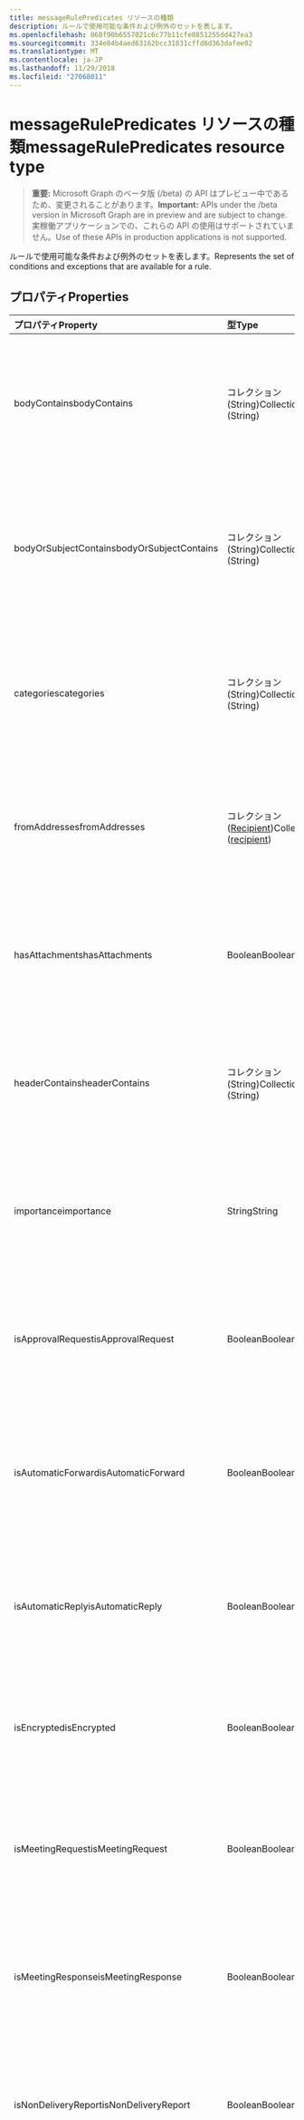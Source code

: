 ```yaml
---
title: messageRulePredicates リソースの種類
description: ルールで使用可能な条件および例外のセットを表します。
ms.openlocfilehash: 068f90b6557021c6c77b11cfe0851255dd427ea3
ms.sourcegitcommit: 334e84b4aed63162bcc31831cffd6d363dafee02
ms.translationtype: MT
ms.contentlocale: ja-JP
ms.lasthandoff: 11/29/2018
ms.locfileid: "27068011"
---
```

# <a name="messagerulepredicates-resource-type"></a><span data-ttu-id="d766d-103">messageRulePredicates リソースの種類</span><span class="sxs-lookup"><span data-stu-id="d766d-103">messageRulePredicates resource type</span></span>

> <span data-ttu-id="d766d-104">**重要:** Microsoft Graph のベータ版 (/beta) の API はプレビュー中であるため、変更されることがあります。</span><span class="sxs-lookup"><span data-stu-id="d766d-104">**Important:** APIs under the /beta version in Microsoft Graph are in preview and are subject to change.</span></span> <span data-ttu-id="d766d-105">実稼働アプリケーションでの、これらの API の使用はサポートされていません。</span><span class="sxs-lookup"><span data-stu-id="d766d-105">Use of these APIs in production applications is not supported.</span></span>

<span data-ttu-id="d766d-106">ルールで使用可能な条件および例外のセットを表します。</span><span class="sxs-lookup"><span data-stu-id="d766d-106">Represents the set of conditions and exceptions that are available for a rule.</span></span>

## <a name="properties"></a><span data-ttu-id="d766d-107">プロパティ</span><span class="sxs-lookup"><span data-stu-id="d766d-107">Properties</span></span>
| <span data-ttu-id="d766d-108">プロパティ</span><span class="sxs-lookup"><span data-stu-id="d766d-108">Property</span></span>     | <span data-ttu-id="d766d-109">型</span><span class="sxs-lookup"><span data-stu-id="d766d-109">Type</span></span>   |<span data-ttu-id="d766d-110">説明</span><span class="sxs-lookup"><span data-stu-id="d766d-110">Description</span></span>|
|:---------------|:--------|:----------|
| <span data-ttu-id="d766d-111">bodyContains</span><span class="sxs-lookup"><span data-stu-id="d766d-111">bodyContains</span></span> | <span data-ttu-id="d766d-112">コレクション (String)</span><span class="sxs-lookup"><span data-stu-id="d766d-112">Collection (String)</span></span> | <span data-ttu-id="d766d-113">条件または例外を適用するために、受信メッセージの本文に表示される文字列を表します。</span><span class="sxs-lookup"><span data-stu-id="d766d-113">Represents the strings that should appear in the body of an incoming message in order for the condition or exception to apply.</span></span> |
| <span data-ttu-id="d766d-114">bodyOrSubjectContains</span><span class="sxs-lookup"><span data-stu-id="d766d-114">bodyOrSubjectContains</span></span> | <span data-ttu-id="d766d-115">コレクション (String)</span><span class="sxs-lookup"><span data-stu-id="d766d-115">Collection (String)</span></span> | <span data-ttu-id="d766d-116">条件または例外を適用するために、受信メッセージの本文または件名に表示される文字列を表します。</span><span class="sxs-lookup"><span data-stu-id="d766d-116">Represents the strings that should appear in the body or subject of an incoming message in order for the condition or exception to apply.</span></span> |
| <span data-ttu-id="d766d-117">categories</span><span class="sxs-lookup"><span data-stu-id="d766d-117">categories</span></span> | <span data-ttu-id="d766d-118">コレクション (String)</span><span class="sxs-lookup"><span data-stu-id="d766d-118">Collection (String)</span></span> | <span data-ttu-id="d766d-119">条件または例外を適用するために、受信メッセージにラベルを付けるカテゴリを表します。</span><span class="sxs-lookup"><span data-stu-id="d766d-119">Represents the categories that an incoming message should be labeled with in order for the condition or exception to apply.</span></span> |
| <span data-ttu-id="d766d-120">fromAddresses</span><span class="sxs-lookup"><span data-stu-id="d766d-120">fromAddresses</span></span> | <span data-ttu-id="d766d-121">コレクション ([Recipient](recipient.md))</span><span class="sxs-lookup"><span data-stu-id="d766d-121">Collection ([recipient](recipient.md))</span></span> | <span data-ttu-id="d766d-122">条件または例外を適用するために、受信メッセージの特定の送信者のメール アドレスを表します。</span><span class="sxs-lookup"><span data-stu-id="d766d-122">Represents the specific sender email addresses of an incoming message in order for the condition or exception to apply.</span></span> |
| <span data-ttu-id="d766d-123">hasAttachments</span><span class="sxs-lookup"><span data-stu-id="d766d-123">hasAttachments</span></span> | <span data-ttu-id="d766d-124">Boolean</span><span class="sxs-lookup"><span data-stu-id="d766d-124">Boolean</span></span> | <span data-ttu-id="d766d-125">条件または例外を適用するために、受信メッセージに添付ファイルがあるかどうかを示します。</span><span class="sxs-lookup"><span data-stu-id="d766d-125">Indicates whether an incoming message must have attachments in order for the condition or exception to apply.</span></span> |
| <span data-ttu-id="d766d-126">headerContains</span><span class="sxs-lookup"><span data-stu-id="d766d-126">headerContains</span></span> | <span data-ttu-id="d766d-127">コレクション (String)</span><span class="sxs-lookup"><span data-stu-id="d766d-127">Collection (String)</span></span> | <span data-ttu-id="d766d-128">条件または例外を適用するために、受信メッセージのヘッダーに表示される文字列を表します。</span><span class="sxs-lookup"><span data-stu-id="d766d-128">Represents the strings that appear in the headers of an incoming message in order for the condition or exception to apply.</span></span> |
| <span data-ttu-id="d766d-129">importance</span><span class="sxs-lookup"><span data-stu-id="d766d-129">importance</span></span> | <span data-ttu-id="d766d-130">String</span><span class="sxs-lookup"><span data-stu-id="d766d-130">String</span></span> | <span data-ttu-id="d766d-131">条件または例外を適用するために、受信メッセージに記録される重要性: `low`、`normal`、`high`。</span><span class="sxs-lookup"><span data-stu-id="d766d-131">The importance that is stamped on an incoming message in order for the condition or exception to apply: `low`, `normal`, `high`.</span></span> |
| <span data-ttu-id="d766d-132">isApprovalRequest</span><span class="sxs-lookup"><span data-stu-id="d766d-132">isApprovalRequest</span></span> | <span data-ttu-id="d766d-133">Boolean</span><span class="sxs-lookup"><span data-stu-id="d766d-133">Boolean</span></span> | <span data-ttu-id="d766d-134">条件または例外を適用するために、受信メッセージが承認要求であるかどうかを示します。</span><span class="sxs-lookup"><span data-stu-id="d766d-134">Indicates whether an incoming message must be an approval request in order for the condition or exception to apply.</span></span> |
| <span data-ttu-id="d766d-135">isAutomaticForward</span><span class="sxs-lookup"><span data-stu-id="d766d-135">isAutomaticForward</span></span> | <span data-ttu-id="d766d-136">Boolean</span><span class="sxs-lookup"><span data-stu-id="d766d-136">Boolean</span></span> | <span data-ttu-id="d766d-137">条件または例外を適用するために、受信メッセージが自動的に転送されるかどうかを示します。</span><span class="sxs-lookup"><span data-stu-id="d766d-137">Indicates whether an incoming message must be automatically forwarded in order for the condition or exception to apply.</span></span> |
| <span data-ttu-id="d766d-138">isAutomaticReply</span><span class="sxs-lookup"><span data-stu-id="d766d-138">isAutomaticReply</span></span> | <span data-ttu-id="d766d-139">Boolean</span><span class="sxs-lookup"><span data-stu-id="d766d-139">Boolean</span></span> | <span data-ttu-id="d766d-140">条件または例外を適用するために、受信メッセージが自動返信であるかどうかを示します。</span><span class="sxs-lookup"><span data-stu-id="d766d-140">Indicates whether an incoming message must be an auto reply in order for the condition or exception to apply.</span></span> |
| <span data-ttu-id="d766d-141">isEncrypted</span><span class="sxs-lookup"><span data-stu-id="d766d-141">isEncrypted</span></span> | <span data-ttu-id="d766d-142">Boolean</span><span class="sxs-lookup"><span data-stu-id="d766d-142">Boolean</span></span> | <span data-ttu-id="d766d-143">条件または例外を適用するために、受信メッセージが暗号化されるかどうかを示します。</span><span class="sxs-lookup"><span data-stu-id="d766d-143">Indicates whether an incoming message must be encrypted in order for the condition or exception to apply.</span></span> |
| <span data-ttu-id="d766d-144">isMeetingRequest</span><span class="sxs-lookup"><span data-stu-id="d766d-144">isMeetingRequest</span></span> | <span data-ttu-id="d766d-145">Boolean</span><span class="sxs-lookup"><span data-stu-id="d766d-145">Boolean</span></span> | <span data-ttu-id="d766d-146">条件または例外を適用するために、受信メッセージが会議出席依頼であるかどうかを示します。</span><span class="sxs-lookup"><span data-stu-id="d766d-146">Indicates whether an incoming message must be a meeting request in order for the condition or exception to apply.</span></span> |
| <span data-ttu-id="d766d-147">isMeetingResponse</span><span class="sxs-lookup"><span data-stu-id="d766d-147">isMeetingResponse</span></span> | <span data-ttu-id="d766d-148">Boolean</span><span class="sxs-lookup"><span data-stu-id="d766d-148">Boolean</span></span> | <span data-ttu-id="d766d-149">条件または例外を適用するために、受信メッセージが会議出席依頼の返信であるかどうかを示します。</span><span class="sxs-lookup"><span data-stu-id="d766d-149">Indicates whether an incoming message must be a meeting response in order for the condition or exception to apply.</span></span> |
| <span data-ttu-id="d766d-150">isNonDeliveryReport</span><span class="sxs-lookup"><span data-stu-id="d766d-150">isNonDeliveryReport</span></span> | <span data-ttu-id="d766d-151">Boolean</span><span class="sxs-lookup"><span data-stu-id="d766d-151">Boolean</span></span> | <span data-ttu-id="d766d-152">条件または例外を適用するために、受信メッセージが配信不能レポートであるかどうかを示します。</span><span class="sxs-lookup"><span data-stu-id="d766d-152">Indicates whether an incoming message must be a non-delivery report in order for the condition or exception to apply.</span></span> |
| <span data-ttu-id="d766d-153">IsPermissionControlled</span><span class="sxs-lookup"><span data-stu-id="d766d-153">isPermissionControlled</span></span> | <span data-ttu-id="d766d-154">Boolean</span><span class="sxs-lookup"><span data-stu-id="d766d-154">Boolean</span></span> | <span data-ttu-id="d766d-155">条件または例外を適用するために、受信メッセージがアクセス許可制御 (RMS 保護) されるかどうかを示します。</span><span class="sxs-lookup"><span data-stu-id="d766d-155">Indicates whether an incoming message must be permission controlled (RMS-protected) in order for the condition or exception to apply.</span></span> |
| <span data-ttu-id="d766d-156">isReadReceipt</span><span class="sxs-lookup"><span data-stu-id="d766d-156">isReadReceipt</span></span> | <span data-ttu-id="d766d-157">Boolean</span><span class="sxs-lookup"><span data-stu-id="d766d-157">Boolean</span></span> | <span data-ttu-id="d766d-158">条件または例外を適用するために、受信メッセージが開封確認メッセージであるかどうかを示します。</span><span class="sxs-lookup"><span data-stu-id="d766d-158">Indicates whether an incoming message must be a read receipt in order for the condition or exception to apply.</span></span> |
| <span data-ttu-id="d766d-159">isSigned</span><span class="sxs-lookup"><span data-stu-id="d766d-159">isSigned</span></span> | <span data-ttu-id="d766d-160">Boolean</span><span class="sxs-lookup"><span data-stu-id="d766d-160">Boolean</span></span> | <span data-ttu-id="d766d-161">条件または例外を適用するために、受信メッセージが S/MIME 署名されているかどうかを示します。</span><span class="sxs-lookup"><span data-stu-id="d766d-161">Indicates whether an incoming message must be S/MIME-signed in order for the condition or exception to apply.</span></span> |
| <span data-ttu-id="d766d-162">isVoicemail</span><span class="sxs-lookup"><span data-stu-id="d766d-162">isVoicemail</span></span> | <span data-ttu-id="d766d-163">Boolean</span><span class="sxs-lookup"><span data-stu-id="d766d-163">Boolean</span></span> | <span data-ttu-id="d766d-164">条件または例外を適用するために、受信メッセージがボイス メールかどうかを示します。</span><span class="sxs-lookup"><span data-stu-id="d766d-164">Indicates whether an incoming message must be a voice mail in order for the condition or exception to apply.</span></span> |
| <span data-ttu-id="d766d-165">messageActionFlag</span><span class="sxs-lookup"><span data-stu-id="d766d-165">messageActionFlag</span></span> | <span data-ttu-id="d766d-166">String</span><span class="sxs-lookup"><span data-stu-id="d766d-166">String</span></span>  | <span data-ttu-id="d766d-167">条件または例外を適用するために、受信メッセージに表示されるアクション フラグの値を表します。</span><span class="sxs-lookup"><span data-stu-id="d766d-167">Represents the flag-for-action value that appears on an incoming message in order for the condition or exception to apply.</span></span> <span data-ttu-id="d766d-168">使用可能な値は、`any`、`call`、`doNotForward`、`followUp`、`fyi`、`forward`、`noResponseNecessary`、`read`、`reply`、`replyToAll`、`review` です。</span><span class="sxs-lookup"><span data-stu-id="d766d-168">Possible values are: `any`, `call`, `doNotForward`, `followUp`, `fyi`, `forward`, `noResponseNecessary`, `read`, `reply`, `replyToAll`, `review`.</span></span> |
| <span data-ttu-id="d766d-169">notSentToMe</span><span class="sxs-lookup"><span data-stu-id="d766d-169">notSentToMe</span></span> | <span data-ttu-id="d766d-170">Boolean</span><span class="sxs-lookup"><span data-stu-id="d766d-170">Boolean</span></span> | <span data-ttu-id="d766d-171">条件または例外を適用するために、メールボックスの所有者が受信メッセージの受信者でないことを示します。</span><span class="sxs-lookup"><span data-stu-id="d766d-171">Indicates whether the owner of the mailbox must not be a recipient of an incoming message in order for the condition or exception to apply.</span></span> |
| <span data-ttu-id="d766d-172">recipientContains</span><span class="sxs-lookup"><span data-stu-id="d766d-172">recipientContains</span></span> | <span data-ttu-id="d766d-173">コレクション (String)</span><span class="sxs-lookup"><span data-stu-id="d766d-173">Collection (String)</span></span> | <span data-ttu-id="d766d-174">条件または例外を適用するために、受信メッセージの **ToRecipients** または **CcRecipients** プロパティに表示される文字列を表します。</span><span class="sxs-lookup"><span data-stu-id="d766d-174">Represents the strings that appear in either the **toRecipients** or **ccRecipients** properties of an incoming message in order for the condition or exception to apply.</span></span> |
| <span data-ttu-id="d766d-175">senderContains</span><span class="sxs-lookup"><span data-stu-id="d766d-175">senderContains</span></span> | <span data-ttu-id="d766d-176">コレクション (String)</span><span class="sxs-lookup"><span data-stu-id="d766d-176">Collection (String)</span></span> | <span data-ttu-id="d766d-177">条件または例外を適用するために、受信メッセージの **From** プロパティに表示される文字列を表します。</span><span class="sxs-lookup"><span data-stu-id="d766d-177">Represents the strings that appear in the **from** property of an incoming message in order for the condition or exception to apply.</span></span> |
| <span data-ttu-id="d766d-178">sensitivity</span><span class="sxs-lookup"><span data-stu-id="d766d-178">sensitivity</span></span> | <span data-ttu-id="d766d-179">String</span><span class="sxs-lookup"><span data-stu-id="d766d-179">String</span></span> | <span data-ttu-id="d766d-p103">条件または例外を適用するために、受信メッセージに記録される秘密度レベルを表します。使用可能な値: `normal`、`personal`、`private`、`confidential`。</span><span class="sxs-lookup"><span data-stu-id="d766d-p103">Represents the sensitivity level that must be stamped on an incoming message in order for the condition or exception to apply. Possible values are: `normal`, `personal`, `private`, `confidential`.</span></span> |
| <span data-ttu-id="d766d-182">sentCcMe</span><span class="sxs-lookup"><span data-stu-id="d766d-182">sentCcMe</span></span> | <span data-ttu-id="d766d-183">Boolean</span><span class="sxs-lookup"><span data-stu-id="d766d-183">Boolean</span></span> | <span data-ttu-id="d766d-184">条件または例外を適用するために、メールボックスの所有者が受信メッセージの **ccRecipients** プロパティにあるかどうかを示します。</span><span class="sxs-lookup"><span data-stu-id="d766d-184">Indicates whether the owner of the mailbox must be in the **ccRecipients** property of an incoming message in order for the condition or exception to apply.</span></span> |
| <span data-ttu-id="d766d-185">sentOnlyToMe</span><span class="sxs-lookup"><span data-stu-id="d766d-185">sentOnlyToMe</span></span> | <span data-ttu-id="d766d-186">Boolean</span><span class="sxs-lookup"><span data-stu-id="d766d-186">Boolean</span></span> | <span data-ttu-id="d766d-187">条件または例外を適用するために、メールボックスの所有者が受信メッセージの唯一の受信者かどうかを示します。</span><span class="sxs-lookup"><span data-stu-id="d766d-187">Indicates whether the owner of the mailbox must be the only recipient in an incoming message in order for the condition or exception to apply.</span></span> |
| <span data-ttu-id="d766d-188">sentToAddresses</span><span class="sxs-lookup"><span data-stu-id="d766d-188">sentToAddresses</span></span> | <span data-ttu-id="d766d-189">コレクション ([Recipient](recipient.md))</span><span class="sxs-lookup"><span data-stu-id="d766d-189">Collection ([recipient](recipient.md))</span></span> | <span data-ttu-id="d766d-190">条件または例外を適用するために、受信メッセージが送信されたメール アドレスを表します。</span><span class="sxs-lookup"><span data-stu-id="d766d-190">Represents the email addresses that an incoming message must have been sent to in order for the condition or exception to apply.</span></span> |
| <span data-ttu-id="d766d-191">sentToMe</span><span class="sxs-lookup"><span data-stu-id="d766d-191">sentToMe</span></span> | <span data-ttu-id="d766d-192">Boolean</span><span class="sxs-lookup"><span data-stu-id="d766d-192">Boolean</span></span> | <span data-ttu-id="d766d-193">条件または例外を適用するために、メールボックスの所有者が受信メッセージの **ToRecipients** プロパティにあるかどうかを示します。</span><span class="sxs-lookup"><span data-stu-id="d766d-193">Indicates whether the owner of the mailbox must be in the **toRecipients** property of an incoming message in order for the condition or exception to apply.</span></span> |
| <span data-ttu-id="d766d-194">sentToOrCcMe</span><span class="sxs-lookup"><span data-stu-id="d766d-194">sentToOrCcMe</span></span> | <span data-ttu-id="d766d-195">Boolean</span><span class="sxs-lookup"><span data-stu-id="d766d-195">Boolean</span></span> | <span data-ttu-id="d766d-196">条件または例外を適用するために、メールボックスの所有者が受信メッセージの **toRecipients** または **ccRecipients** プロパティにあるかどうかを示します。</span><span class="sxs-lookup"><span data-stu-id="d766d-196">Indicates whether the owner of the mailbox must be in either a **toRecipients** or **ccRecipients** property of an incoming message in order for the condition or exception to apply.</span></span> |
| <span data-ttu-id="d766d-197">subjectContains</span><span class="sxs-lookup"><span data-stu-id="d766d-197">subjectContains</span></span> | <span data-ttu-id="d766d-198">コレクション (String)</span><span class="sxs-lookup"><span data-stu-id="d766d-198">Collection (String)</span></span> | <span data-ttu-id="d766d-199">条件または例外を適用するために、受信メッセージの件名に表示される文字列を表します。</span><span class="sxs-lookup"><span data-stu-id="d766d-199">Represents the strings that appear in the subject of an incoming message in order for the condition or exception to apply.</span></span> |
| <span data-ttu-id="d766d-200">withinSizeRange</span><span class="sxs-lookup"><span data-stu-id="d766d-200">withinSizeRange</span></span> | [<span data-ttu-id="d766d-201">sizeRange</span><span class="sxs-lookup"><span data-stu-id="d766d-201">sizeRange</span></span>](sizerange.md) | <span data-ttu-id="d766d-202">条件または例外を適用するために、受信メッセージに想定される最小サイズと最大サイズ (単位: キロバイト) を表します。</span><span class="sxs-lookup"><span data-stu-id="d766d-202">Represents the minimum and maximum sizes (in kilobytes) that an incoming message must fall in between in order for the condition or exception to apply.</span></span> |



## <a name="json-representation"></a><span data-ttu-id="d766d-203">JSON 表記</span><span class="sxs-lookup"><span data-stu-id="d766d-203">JSON representation</span></span>
<span data-ttu-id="d766d-204">以下は、リソースの JSON 表記です。</span><span class="sxs-lookup"><span data-stu-id="d766d-204">Here is a JSON representation of the resource.</span></span>

<!-- {
  "blockType": "resource",
  "optionalProperties": [
   ],
  "@odata.type": "microsoft.graph.messageRulePredicates"
}-->

```json
{
  "bodyContains": ["String"],
  "bodyOrSubjectContains": ["String"],
  "categories": ["String"],
  "fromAddresses": [{"@odata.type": "microsoft.graph.recipient"}],
  "hasAttachments": "Boolean",
  "headerContains": ["String"],
  "importance": "String",
  "isApprovalRequest": "Boolean",
  "isAutomaticForward": "Boolean",
  "isAutomaticReply": "Boolean",
  "isEncrypted": "Boolean",
  "isMeetingRequest": "Boolean",
  "isMeetingResponse": "Boolean",
  "isNonDeliveryReport": "Boolean",
  "isPermissionControlled": "Boolean",
  "isReadReceipt": "Boolean",
  "isSigned": "Boolean",
  "isVoicemail": "Boolean",
  "messageActionFlag": "String",
  "notSentToMe": "Boolean",
  "recipientContains": ["String"],
  "senderContains": ["String"],
  "sensitivity": "String",
  "sentCcMe": "Boolean",
  "sentOnlyToMe": "Boolean",
  "sentToAddresses": [{"@odata.type": "microsoft.graph.recipient"}],
  "sentToMe": "Boolean",
  "sentToOrCcMe": "Boolean",
  "subjectContains": ["String"],
  "withinSizeRange": {"@odata.type": "microsoft.graph.sizeRange"}
}

```

<!-- uuid: 8fcb5dbc-d5aa-4681-8e31-b001d5168d79
2015-10-25 14:57:30 UTC -->
<!-- {
  "type": "#page.annotation",
  "description": "messageRulePredicates resource",
  "keywords": "",
  "section": "documentation",
  "tocPath": ""
}-->